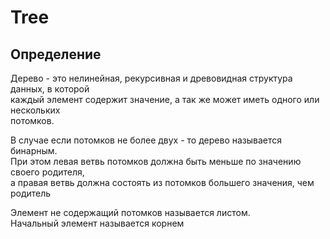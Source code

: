# Tree

## Определение

Дерево - это нелинейная, рекурсивная и древовидная структура данных, в которой  
каждый элемент содержит значение, а так же может иметь одного или нескольких  
потомков.  

В случае если потомков не более двух - то дерево называется бинарным.  
При этом левая ветвь потомков должна быть меньше по значению своего родителя,  
а правая ветвь должна состоять из потомков большего значения, чем родитель  

Элемент не содержащий потомков называется листом.  
Начальный элемент называется корнем  
